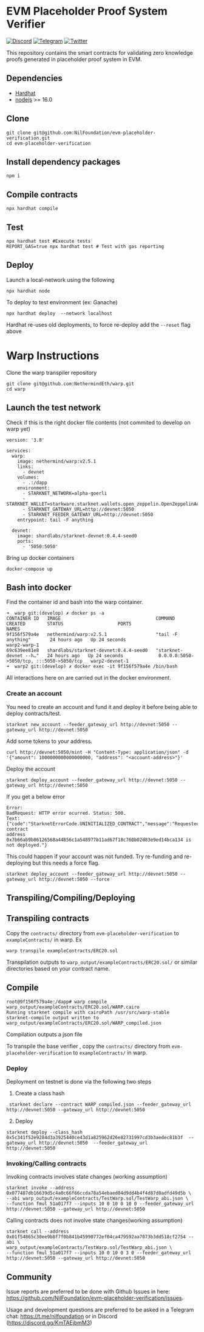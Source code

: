 # EVM Placeholder Proof System Verifier 

[![Discord](https://img.shields.io/discord/969303013749579846.svg?logo=discord&style=flat-square)](https://discord.gg/KmTAEjbmM3)
[![Telegram](https://img.shields.io/badge/Telegram-2CA5E0?style=flat-square&logo=telegram&logoColor=dark)](https://t.me/nilfoundation)
[![Twitter](https://img.shields.io/twitter/follow/nil_foundation)](https://twitter.com/nil_foundation)

This repository contains the smart contracts for validating zero knowledge proofs 
generated in placeholder proof system in EVM. 

## Dependencies

- [Hardhat](https://hardhat.org/)
- [nodejs](https://nodejs.org/en/) >= 16.0


## Clone
```
git clone git@github.com:NilFoundation/evm-placeholder-verification.git
cd evm-placeholder-verification
```

## Install dependency packages
```
npm i
```

## Compile contracts
```
npx hardhat compile
```

## Test
```
npx hardhat test #Execute tests
REPORT_GAS=true npx hardhat test # Test with gas reporting
```

## Deploy

Launch a local-network using the following
```
npx hardhat node
```

To deploy to test environment (ex: Ganache)
```
npx hardhat deploy  --network localhost 
```

Hardhat re-uses old deployments, to force re-deploy add the `--reset` flag above


# Warp Instructions

Clone the warp transpiler repository
```
git clone git@github.com:NethermindEth/warp.git
cd warp
```

## Launch the test network

Check if this is the right docker file contents (not commited to develop on warp yet)

```
version: '3.8'

services:
  warp:
    image: nethermind/warp:v2.5.1
    links:
      - devnet
    volumes:
      - .:/dapp
    environment:
      - STARKNET_NETWORK=alpha-goerli
      - STARKNET_WALLET=starkware.starknet.wallets.open_zeppelin.OpenZeppelinAccount
      - STARKNET_GATEWAY_URL=http://devnet:5050
      - STARKNET_FEEDER_GATEWAY_URL=http://devnet:5050
    entrypoint: tail -F anything

  devnet:
    image: shardlabs/starknet-devnet:0.4.4-seed0
    ports:
      - '5050:5050'
```

Bring up docker containers

```
docker-compose up
```

## Bash into docker
Find the container id and bash into the warp container.

```shell
➜  warp git:(develop) ✗ docker ps -a
CONTAINER ID   IMAGE                                   COMMAND                  CREATED        STATUS                    PORTS                                       NAMES
9f156f579a4e   nethermind/warp:v2.5.1                  "tail -F anything"       24 hours ago   Up 24 seconds                                                         warp2-warp-1
69c639ee81e8   shardlabs/starknet-devnet:0.4.4-seed0   "starknet-devnet --h…"   24 hours ago   Up 24 seconds             0.0.0.0:5050->5050/tcp, :::5050->5050/tcp   warp2-devnet-1
➜  warp2 git:(develop) ✗ docker exec -it 9f156f579a4e /bin/bash
```

All interactions here on are carried out in the docker environment.

### Create an account

You need to create an account and fund it and deploy it before being able to deploy contracts/test.

```
starknet new_account --feeder_gateway_url http://devnet:5050 --gateway_url http://devnet:5050
```

Add some tokens to your address.
```
curl http://devnet:5050/mint -H "Content-Type: application/json" -d '{"amount": 1000000000000000000, "address": "<account-address>"}'
```

Deploy the account

```
starknet deploy_account --feeder_gateway_url http://devnet:5050 --gateway_url http://devnet:5050
```

If you get a below error

```
Error: 
BadRequest: HTTP error ocurred. Status: 500. 
Text: {"code":"StarknetErrorCode.UNINITIALIZED_CONTRACT","message":"Requested contract 
address 0x7b66ab9b86126568a44856c1a548977b11ad67f18c760b02d83e9ed14bca134 is not deployed."}
```

This could happen if your account was not funded. Try re-funding and re-deploying but this needs
a force flag.

```
starknet deploy_account --feeder_gateway_url http://devnet:5050 --gateway_url http://devnet:5050 --force
```


## Transpiling/Compiling/Deploying

## Transpiling contracts

Copy the `contracts/` directory from `evm-placeholder-verification` to `exampleContracts/` in warp.  Ex



```
warp transpile exampleContracts/ERC20.sol
```

Transpilation outputs to `warp_output/exampleContracts/ERC20.sol/` or similar directories based on
your contract name.

## Compile

```
root@9f156f579a4e:/dapp# warp compile warp_output/exampleContracts/ERC20.sol/WARP.cairo
Running starknet compile with cairoPath /usr/src/warp-stable
starknet-compile output written to warp_output/exampleContracts/ERC20.sol/WARP_compiled.json
```
Compilation outputs a json file

To transpile the base verifier , copy the `contracts/` directory
from `evm-placeholder-verification` to `exampleContracts/` in warp.

### Deploy

Deployment on testnet is done via the following two steps

1. Create a class hash
```
 starknet declare --contract WARP_compiled.json --feeder_gateway_url http://devnet:5050 --gateway_url http://devnet:5050
```

2. Deploy
```
starknet deploy --class_hash 0x5c341f52e9284d3a3925440ce43d1a825962d26e82731997cd3b3aedec81b3f  --gateway_url http://devnet:5050  --feeder_gateway_url http://devnet:5050
```

### Invoking/Calling contracts

Invoking contracts involves state changes (working assumption)

```
starknet invoke --address 0x077487db16639d5c4a0c66f66ccda78a54ebaed04d9dd4b4f4d87d0adfd49d5b \
--abi warp_output/exampleContracts/TestWarp.sol/TestWarp_abi.json \
--function fmul_51a017f7 --inputs 10 0 10 0 10 0 --feeder_gateway_url http://devnet:5050 --gateway_url http://devnet:5050
```


Calling contracts does not involve state changes(working assumption)
```
starknet call --address 0x01f54865c30ee9b8f7f0b841b45990772ef04ca479592aa7073b3dd518cf2754 --abi \
warp_output/exampleContracts/TestWarp.sol/TestWarp_abi.json \
--function fmul_51a017f7 --inputs 10 0 10 0 3 0 --feeder_gateway_url http://devnet:5050 --gateway_url http://devnet:5050
```




## Community

Issue reports are preferred to be done with Github Issues in here: https://github.com/NilFoundation/evm-placeholder-verification/issues.

Usage and development questions are preferred to be asked in a Telegram chat: https://t.me/nilfoundation or in Discord (https://discord.gg/KmTAEjbmM3)